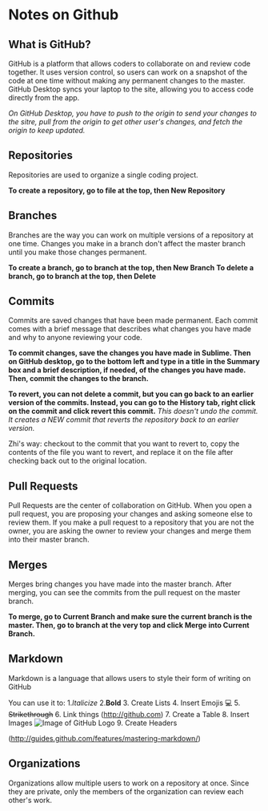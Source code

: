 # Notes on Github


## What is GitHub?
GitHub is a platform that allows coders to collaborate on and review code together.
It uses version control, so users can work on a snapshot of the code at one time without making any permanent changes to the master.
GitHub Desktop syncs your laptop to the site, allowing you to access code directly from the app.

_On GitHub Desktop, you have to push to the origin to send your changes to the sitre, pull from the origin to get other user's changes, and fetch the origin to keep updated._


## Repositories
Repositories are used to organize a single coding project.

__To create a repository, go to file at the top, then New Repository__


## Branches
Branches are the way you can work on multiple versions of a repository at one time.
Changes you make in a branch don't affect the master branch until you make those changes permanent.

__To create a branch, go to branch at the top, then New Branch__
__To delete a branch, go to branch at the top, then Delete__


## Commits
Commits are saved changes that have been made permanent.
Each commit comes with a brief message that describes what changes you have made and why to anyone reviewing your code.

__To commit changes, save the changes you have made in Sublime. Then on GitHub desktop, go to the bottom left and type in a title in the Summary box and a brief description, if needed, of the changes you have made. Then, commit the changes to the branch.__


__To revert, you can not delete a commit, but you can go back to an earlier version of the commits. Instead, you can go to the History tab, right click on the commit and click revert this commit.__
_This doesn't undo the commit. It creates a NEW commit that reverts the repository back to an earlier version._

Zhi's way: checkout to the commit that you want to revert to, copy the contents of the file you want to revert, and replace it on the file after checking back out to the original location.


## Pull Requests
Pull Requests are the center of collaboration on GitHub.
When you open a pull request, you are proposing your changes and asking someone else to review them.
If you make a pull request to a repository that you are not the owner, you are asking the owner to review your changes and merge them into their master branch.



## Merges
Merges bring changes you have made into the master branch.
After merging, you can see the commits from the pull request on the master branch.

__To merge, go to Current Branch and make sure the current branch is the master. Then, go to branch at the very top and click Merge into Current Branch.__



## Markdown
Markdown is a language that allows users to style their form of writing on GitHub

You can use it to:
1._Italicize_
2.__Bold__
3. Create Lists
4. Insert Emojis :computer:
5. ~~Strikethrough~~
6. Link things (http://github.com)
7. Create a Table
8. Insert Images ![Image of GitHub Logo](https://assets-cdn.github.com/images/modules/site/logos/desktop-logo.png)
9. Create Headers

(http://guides.github.com/features/mastering-markdown/)

## Organizations
Organizations allow multiple users to work on a repository at once. Since they are private, only the members of the organization can review each other's work.





